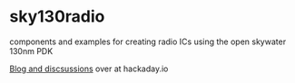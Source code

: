 # sky130radio
components and examples for creating radio ICs using the open skywater 130nm PDK

[Blog and discsussions](https://hackaday.io/project/174029-skywater-130-radio) over at hackaday.io
